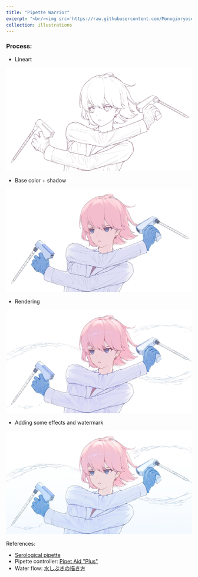```yaml
---
title: "Pipette Warrior"
excerpt: "<br/><img src='https://raw.githubusercontent.com/Monoginryoso/Monoginryoso.github.io/master/images/pipette_warrior.jpg'>"
collection: illustrations
---
```

### Process: 

* Lineart
<img src='https://raw.githubusercontent.com/Monoginryoso/Monoginryoso.github.io/master/images/pipette_warrior_lineart.jpg'>

* Base color + shadow
<img src='https://raw.githubusercontent.com/Monoginryoso/Monoginryoso.github.io/master/images/pipette_warrior_base_color%2Bshadow.jpg'>

* Rendering
<img src='https://raw.githubusercontent.com/Monoginryoso/Monoginryoso.github.io/master/images/pipette_warrior_rendering.jpg'>

* Adding some effects and watermark
<img src='https://raw.githubusercontent.com/Monoginryoso/Monoginryoso.github.io/master/images/pipette_warrior.jpg'>

References:
- [Serological pipette](https://mbpinc.net/wp-content/uploads/2021/12/All-You-Need-To-Know-About-Serological-Pipettes.jpg)
- Pipette controller: [Pipet Aid "Plus"](https://www.cheimika.it/en-US/articles/Pipet-Aid--Plus--419.aspx)
- Water flow: [水しぶきの描き方](https://www.clipstudio.net/oekaki/archives/152851)
